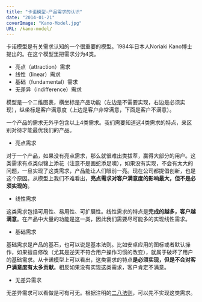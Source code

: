 ```yaml
---
title: "卡诺模型-产品需求的认识"
date: "2014-01-21"
coverImage: "Kano-Model.jpg"
URL: /kano-model/
---
```


卡诺模型是有关需求认知的一个很重要的模型。1984年日本人Noriaki Kano博士提出的。在这个模型里把需求分为4类。

- 亮点（attraction）需求
- 线性（linear）需求
- 基础（fundamental）需求
- 无差异（indifference）需求

模型是一个二维图表，横坐标是产品功能（左边是不需要实现，右边是必须实现），纵坐标是客户满意度（上边是客户非常满意，下面是客户不满意）。

一个产品的需求无外乎包含以上4类需求。我们需要知道这4类需求的特点，来区别对待才能最优我们的产品。

- 亮点需求

对于一个产品，如果没有亮点需求，那么就很难出类拔萃，赢得大部分的用户。这类需求有点类似锦上添花（注意不是画蛇添足噢），如果没有实现，不会有太大的问题，一旦实现了这类需求，产品能让人们眼前一亮。现在公司都提倡创新，也是这个原因。从模型上我们不难看出，**亮点需求对客户满意度的影响最大，但不是必须实现的**。

- 线性需求

这类需求包括可用性、易用性、可扩展性。线性需求的特点是**完成的越多，客户越满意**。在产品中大量的功能是这一类，因此我们需要尽可能多的实现线性需求。

- 基础需求

基础需求是产品的基石，也可以说是基本法则。比如安卓应用的图标或者默认操作，如果擅自修改（尤其是逆天不符合用户操作习惯的改变），就属于破坏了用户的基础需求。从卡诺模型上可以看出，这类需求的特点**是必须实现，但是不会对客户满意度有太多贡献**。相反如果没有实现这类需求，客户肯定不满意。

- 无差异需求

无差异需求可以看做是可有可无。根据注明的[二八法则](/product-backlog-pareto-2013/)，可以先不实现这类需求。
